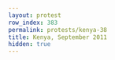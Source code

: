 ```yaml
---
layout: protest
row_index: 383
permalink: protests/kenya-38
title: Kenya, September 2011
hidden: true
---
```

